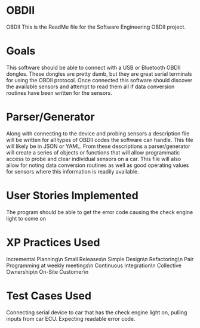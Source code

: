 # OBDII
OBDII
This is the ReadMe file for the Software Engineering OBDII project.

# Goals
This software should be able to connect with a USB or Bluetooth OBDII dongles.  These dongles are pretty dumb, but they are great serial terminals for using the OBDII protocol.  Once connected this software should discover the available sensors and attempt to read them all if data conversion routines have been written for the sensors.

# Parser/Generator
Along with connecting to the device and probing sensors a description file will be written for all types of OBDII codes the software can handle.  This file will likely be in JSON or YAML.  From these descriptions a parser/generator will create a series of objects or functions that will allow programmatic access to probe and clear individual sensors on a car.  This file will also allow for noting data conversion routines as well as good operating values for sensors where this information is readily available.

# User Stories Implemented
The program should be able to get the error code causing the check engine light to come on

# XP Practices Used
Incremental Planning\n
Small Releases\n
Simple Design\n
Refactoring\n
Pair Programming at weekly meetings\n
Continuous Integration\n
Collective Ownership\n
On-Site Customer\n

# Test Cases Used
Connecting serial device to car that has the check engine light on, pulling inputs from car ECU. Expecting readable error code. 
